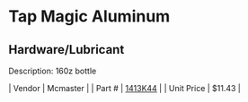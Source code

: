 # Tap Magic Aluminum
## Hardware/Lubricant
Description: 	160z bottle 

| Vendor | Mcmaster | 
| Part # | [1413K44](http://www.mcmaster.com/) | 
| Unit Price | $11.43 | 
